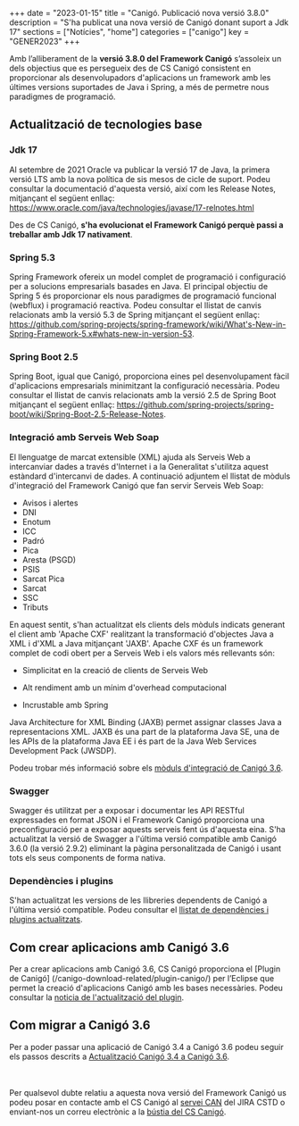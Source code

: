 +++
date        = "2023-01-15"
title       = "Canigó. Publicació nova versió 3.8.0"
description = "S'ha publicat una nova versió de Canigó donant suport a Jdk 17"
sections    = ["Notícies", "home"]
categories  = ["canigo"]
key         = "GENER2023"
+++

Amb l’alliberament de la **versió 3.8.0 del Framework Canigó** s’assoleix un dels objectius que es persegueix
des de CS Canigó consistent en proporcionar als desenvolupadors d'aplicacions un framework amb les últimes
versions suportades de Java i Spring, a més de permetre nous paradigmes de programació.


## Actualització de tecnologies base

### Jdk 17

Al setembre de 2021 Oracle va publicar la versió 17 de Java, la primera versió LTS amb la nova política de sis
mesos de cicle de suport. Podeu consultar la documentació d'aquesta versió, així com les Release Notes, mitjançant el següent enllaç:
https://www.oracle.com/java/technologies/javase/17-relnotes.html

Des de CS Canigó, **s'ha evolucionat el Framework Canigó perquè passi a treballar amb Jdk 17 nativament**.

### Spring 5.3

Spring Framework ofereix un model complet de programació i configuració per a solucions empresarials basades en Java.
El principal objectiu de Spring 5 és proporcionar els nous paradigmes de programació funcional (webflux) i programació reactiva.
Podeu consultar el llistat de canvis relacionats amb la versió 5.3 de Spring mitjançant el següent enllaç:
https://github.com/spring-projects/spring-framework/wiki/What's-New-in-Spring-Framework-5.x#whats-new-in-version-53.

### Spring Boot 2.5

Spring Boot, igual que Canigó, proporciona eines pel desenvolupament fàcil d'aplicacions empresarials minimitzant la
configuració necessària. Podeu consultar el llistat de canvis relacionats amb la versió 2.5 de Spring Boot mitjançant
el següent enllaç: https://github.com/spring-projects/spring-boot/wiki/Spring-Boot-2.5-Release-Notes.

### Integració amb Serveis Web Soap

El llenguatge de marcat extensible (XML) ajuda als Serveis Web a intercanviar dades a través d'Internet i a la
Generalitat s'utilitza aquest estàndard d'intercanvi de dades. A continuació adjuntem el llistat de mòduls d'integració
del Framework Canigó que fan servir Serveis Web Soap:

- Avisos i alertes
- DNI
- Enotum
- ICC
- Padró
- Pica
- Aresta (PSGD)
- PSIS
- Sarcat Pica
- Sarcat
- SSC
- Tributs

En aquest sentit, s'han actualitzat els clients dels mòduls indicats generant el client amb 'Apache CXF'
realitzant la transformació d'objectes Java a XML i d'XML a Java mitjançant 'JAXB'. Apache CXF és un framework complet
de codi obert per a Serveis Web i els valors més rellevants són:

- Simplicitat en la creació de clients de Serveis Web

- Alt rendiment amb un mínim d'overhead computacional

- Incrustable amb Spring

Java Architecture for XML Binding (JAXB) permet assignar classes Java a representacions XML. JAXB és una part
de la plataforma Java SE, una de les APIs de la plataforma Java EE i és part de la Java Web Services
Development Pack (JWSDP).

Podeu trobar més informació sobre els [mòduls d'integració de Canigó 3.6](/canigo-documentacio-versions-36/integracio/).

### Swagger

Swagger és utilitzat per a exposar i documentar les API RESTful expressades en format JSON i el Framework
Canigó proporciona una preconfiguració per a exposar aquests serveis fent ús d'aquesta eina.
S'ha actualitzat la versió de Swagger a l'última versió compatible amb Canigó 3.6.0 (la versió 2.9.2)
eliminant la pàgina personalitzada de Canigó i usant tots els seus components de forma nativa.

### Dependències i plugins

S'han actualitzat les versions de les llibreries dependents de Canigó a l'última versió compatible. Podeu consultar
el [llistat de dependències i plugins actualitzats](/canigo/download/canigo-36/).

## Com crear aplicacions amb Canigó 3.6

Per a crear aplicacions amb Canigó 3.6, CS Canigó proporciona el [Plugin de Canigó]
(/canigo-download-related/plugin-canigo/) per l’Eclipse que permet la creació d'aplicacions Canigó amb les bases necessàries.
Podeu consultar la [noticia de l'actualització del plugin](/noticies/2021-10-25-CAN-Actualitzacio_archetype_1_7_0_plugin_eclipse_1_8_0/).

## Com migrar a Canigó 3.6

Per a poder passar una aplicació de Canigó 3.4 a Canigó 3.6 podeu seguir els passos descrits a
[Actualització Canigó 3.4 a Canigó 3.6](/howtos/2021-10-Howto-Actualitzacio_Canigo3_4_Canigo3_6/).

<br/><br/>
Per qualsevol dubte relatiu a aquesta nova versió del Framework Canigó us podeu posar en contacte amb el
CS Canigó al [servei CAN](https://cstd.ctti.gencat.cat/jiracstd/projects/CAN) del JIRA CSTD o enviant-nos un
correu electrònic a la [bústia del CS Canigó](mailto:oficina-tecnica.canigo.ctti@gencat.cat).
